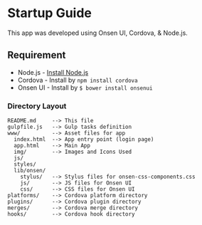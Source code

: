 Startup Guide
====

This app was developed using Onsen UI, Cordova, & Node.js.

## Requirement

 * Node.js  - [Install Node.js](http://nodejs.org)
 * Cordova  - Install by `npm install cordova`
 * Onsen UI - Install by `$ bower install onsenui`


### Directory Layout

    README.md     --> This file
    gulpfile.js   --> Gulp tasks definition
    www/          --> Asset files for app
      index.html  --> App entry point (login page)
      app.html    --> Main App
      img/        --> Images and Icons Used 
      js/
      styles/
      lib/onsen/
        stylus/   --> Stylus files for onsen-css-components.css
        js/       --> JS files for Onsen UI
        css/      --> CSS files for Onsen UI
    platforms/    --> Cordova platform directory
    plugins/      --> Cordova plugin directory
    merges/       --> Cordova merge directory
    hooks/        --> Cordova hook directory



